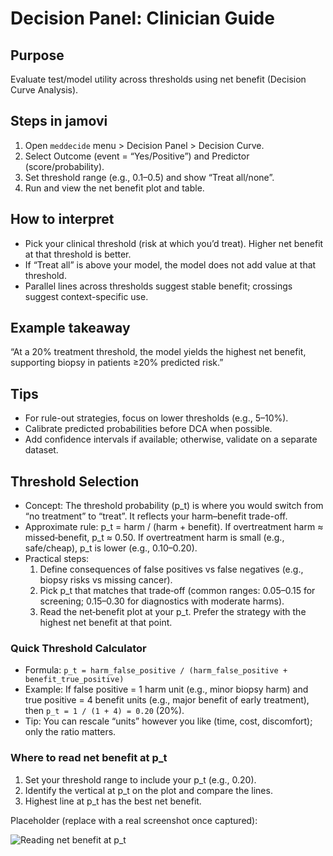 # Decision Panel: Clinician Guide

## Purpose
Evaluate test/model utility across thresholds using net benefit (Decision Curve Analysis).

## Steps in jamovi
1) Open `meddecide` menu > Decision Panel > Decision Curve.
2) Select Outcome (event = “Yes/Positive”) and Predictor (score/probability).
3) Set threshold range (e.g., 0.1–0.5) and show “Treat all/none”.
4) Run and view the net benefit plot and table.

## How to interpret
- Pick your clinical threshold (risk at which you’d treat). Higher net benefit at that threshold is better.
- If “Treat all” is above your model, the model does not add value at that threshold.
- Parallel lines across thresholds suggest stable benefit; crossings suggest context-specific use.

## Example takeaway
“At a 20% treatment threshold, the model yields the highest net benefit, supporting biopsy in patients ≥20% predicted risk.”

## Tips
- For rule-out strategies, focus on lower thresholds (e.g., 5–10%).
- Calibrate predicted probabilities before DCA when possible.
- Add confidence intervals if available; otherwise, validate on a separate dataset.

## Threshold Selection
- Concept: The threshold probability (p_t) is where you would switch from “no treatment” to “treat”. It reflects your harm–benefit trade-off.
- Approximate rule: p_t = harm / (harm + benefit). If overtreatment harm ≈ missed‑benefit, p_t ≈ 0.50. If overtreatment harm is small (e.g., safe/cheap), p_t is lower (e.g., 0.10–0.20).
- Practical steps:
  1) Define consequences of false positives vs false negatives (e.g., biopsy risks vs missing cancer).
  2) Pick p_t that matches that trade‑off (common ranges: 0.05–0.15 for screening; 0.15–0.30 for diagnostics with moderate harms).
  3) Read the net‑benefit plot at your p_t. Prefer the strategy with the highest net benefit at that point.

### Quick Threshold Calculator
- Formula: `p_t = harm_false_positive / (harm_false_positive + benefit_true_positive)`
- Example: If false positive = 1 harm unit (e.g., minor biopsy harm) and true positive = 4 benefit units (e.g., major benefit of early treatment), then `p_t = 1 / (1 + 4) = 0.20` (20%).
- Tip: You can rescale “units” however you like (time, cost, discomfort); only the ratio matters.

### Where to read net benefit at p_t
1) Set your threshold range to include your p_t (e.g., 0.20).
2) Identify the vertical at p_t on the plot and compare the lines.
3) Highest line at p_t has the best net benefit.

Placeholder (replace with a real screenshot once captured):

![Reading net benefit at p_t](images/decisioncurve_read_pt.png)

